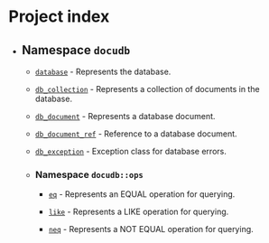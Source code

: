 # Project index

  - ## Namespace `docudb`
    
      - [`database`](doc_docudb.md#standardese-docudb__database) - Represents the database.
    
      - [`db_collection`](doc_docudb.md#standardese-docudb__db_collection) - Represents a collection of documents in the database.
    
      - [`db_document`](doc_docudb.md#standardese-docudb__db_document) - Represents a database document.
    
      - [`db_document_ref`](doc_docudb.md#standardese-docudb__db_document_ref) - Reference to a database document.
    
      - [`db_exception`](doc_docudb.md#standardese-docudb__db_exception) - Exception class for database errors.
    
      - ### Namespace `docudb::ops`
        
          - [`eq`](doc_docudb.md#standardese-docudb__ops__eq) - Represents an EQUAL operation for querying.
        
          - [`like`](doc_docudb.md#standardese-docudb__ops__like) - Represents a LIKE operation for querying.
        
          - [`neq`](doc_docudb.md#standardese-docudb__ops__neq) - Represents a NOT EQUAL operation for querying.
